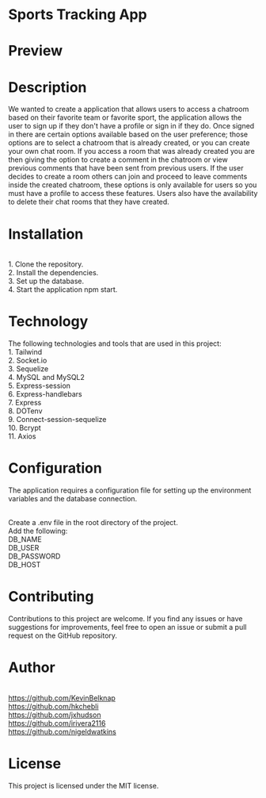 # Sports Tracking App

# Preview

# Description
We wanted to create a application that allows users to access a chatroom based on their favorite team or favorite sport, the application allows the user to sign up if they don't have a profile or sign in if they do. Once signed in there are certain options available based on the user preference; those options are to select a chatroom that is already created, or you can create your own chat room. If you access a room that was already created you are then giving the option to create a comment in the chatroom or view previous comments that have been sent from previous users. If the user decides to create a room others can join and proceed to leave comments inside the created chatroom, these options is only available for users so you must have a profile to access these features. Users also have the availability to delete their chat rooms that they have created. 
# Installation
<br>1. Clone the repository.
<br>2. Install the dependencies.
<br>3. Set up the database.
<br>4. Start the application npm start.

# Technology
The following technologies and tools that are used in this project:
<br>1. Tailwind
<br>2. Socket.io
<br>3. Sequelize
<br>4. MySQL and MySQL2
<br>5. Express-session
<br>6. Express-handlebars
<br>7. Express
<br>8. DOTenv
<br>9. Connect-session-sequelize
<br>10. Bcrypt
<br>11. Axios

# Configuration
The application requires a configuration file for setting up the environment variables and the database connection.


<br>Create a .env file in the root directory of the project.
<br>Add the following:
<br>DB_NAME
<br>DB_USER
<br>DB_PASSWORD
<br>DB_HOST

# Contributing 
Contributions to this project are welcome. If you find any issues or have suggestions for improvements, feel free to open an issue or submit a pull request on the GitHub repository.
# Author
<br>https://github.com/KevinBelknap
<br>https://github.com/hkchebli
<br>https://github.com/jxhudson
<br>https://github.com/irivera2116
<br>https://github.com/nigeldwatkins 

# License 
This project is licensed under the MIT license.